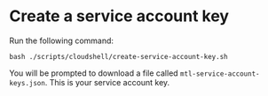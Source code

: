 # Create a service account key

Run the following command:

```shell
bash ./scripts/cloudshell/create-service-account-key.sh
```

You will be prompted to download a file called `mtl-service-account-keys.json`.
This is your service account key.
